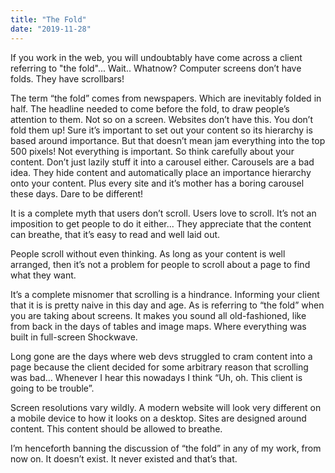 ```yaml
---
title: "The Fold"
date: "2019-11-28"
---
```

If you work in the web, you will undoubtably have come across a client referring to "the fold"... Wait.. Whatnow? Computer screens don’t have folds. They have scrollbars!

The term “the fold” comes from newspapers. Which are inevitably folded in half. The headline needed to come before the fold, to draw people’s attention to them. Not so on a screen.
Websites don’t have this. You don’t fold them up! Sure it’s important to set out your content so its hierarchy is based around importance. But that doesn’t mean jam everything into the top 500 pixels! Not everything is important. So think carefully about your content. Don’t just lazily stuff it into a carousel either. Carousels are a bad idea. They hide content and automatically place an importance hierarchy onto your content. Plus every site and it’s mother has a boring carousel these days. Dare to be different!

It is a complete myth that users don’t scroll. Users love to scroll. It’s not an imposition to get people to do it either... They appreciate that the content can breathe, that it’s easy to read and well laid out.

People scroll without even thinking. As long as your content is well arranged, then it’s not a problem for people to scroll about a page to find what they want.

It’s a complete misnomer that scrolling is a hindrance. Informing your client that it is is pretty naive in this day and age. As is referring to “the fold” when you are taking about screens. It makes you sound all old-fashioned, like from back in the days of tables and image maps. Where everything was built in full-screen Shockwave.

Long gone are the days where web devs struggled to cram content into a page because the client decided for some arbitrary reason that scrolling was bad… Whenever I hear this nowadays I think “Uh, oh. This client is going to be trouble”.

Screen resolutions vary wildly. A modern website will look very different on a mobile device to how it looks on a desktop. Sites are designed around content. This content should be allowed to breathe.

I’m henceforth banning the discussion of “the fold” in any of my work, from now on. It doesn’t exist. It never existed and that’s that.